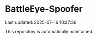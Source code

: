 # BattleEye-Spoofer

Last updated: 2025-07-16 10:37:36

This repository is automatically maintained.
